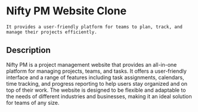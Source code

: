 # Nifty PM Website Clone
```
It provides a user-friendly platform for teams to plan, track, and manage their projects efficiently.
```


## Description
Nifty PM is a project management website that provides an all-in-one platform for managing projects, teams, and tasks.
It offers a user-friendly interface and a range of features including task assignments, calendars, time tracking, and progress 
reporting to help users stay organized and on top of their work. The website is designed to be flexible and adaptable to the needs of 
different industries and businesses, making it an ideal solution for teams of any size.


